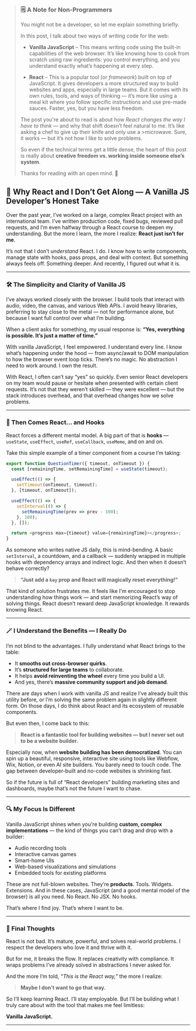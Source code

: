 >### 🗒️ A Note for Non-Programmers
>
>You might not be a developer, so let me explain something briefly.
>
>In this post, I talk about two ways of writing code for the web:
>
>* **Vanilla JavaScript** – This means writing code using the built-in capabilities of the web browser. It’s like knowing how to cook from scratch using raw ingredients: you control everything, and you understand exactly what’s happening at every step.
>
>* **React** – This is a popular tool (or *framework*) built on top of JavaScript. It gives developers a more structured way to build websites and apps, especially in large teams. But it comes with its own rules, tools, and ways of thinking — it’s more like using a meal kit where you follow specific instructions and use pre-made sauces. Faster, yes, but you have less freedom.
>
>The post you're about to read is about how *React changes the way I have to think* — and why that shift doesn’t feel natural to me. It’s like asking a chef to give up their knife and only use a >microwave. Sure, it works — but it’s not how I like to solve problems.
>
>So even if the technical terms get a little dense, the heart of this post is really about **creative freedom vs. working inside someone else’s system**.
>
>Thanks for reading with an open mind. 🙂


## 🧠 Why React and I Don’t Get Along — A Vanilla JS Developer’s Honest Take

Over the past year, I’ve worked on a large, complex React project with an international team. I’ve written production code, fixed bugs, reviewed pull requests, and I’m even halfway through a React course to deepen my understanding. But the more I learn, the more I realize: **React just isn’t for me**.

It’s not that I don’t *understand* React. I do. I know how to write components, manage state with hooks, pass props, and deal with context. But something always feels off. Something deeper. And recently, I figured out what it is.

---

### 🛠️ The Simplicity and Clarity of Vanilla JS

I’ve always worked closely with the browser. I build tools that interact with audio, video, the canvas, and various Web APIs. I avoid heavy libraries, preferring to stay close to the metal — not for performance alone, but because I want full control over what I’m building.

When a client asks for something, my usual response is:
**“Yes, everything is possible. It’s just a matter of time.”**

With vanilla JavaScript, I feel empowered. I understand every line. I know what’s happening under the hood — from async/await to DOM manipulation to how the browser event loop ticks. There’s no magic. No abstraction I need to work around. I own the result.

With React, I often can’t say “yes” so quickly. Even senior React developers on my team would pause or hesitate when presented with certain client requests. It’s not that they weren’t skilled — they were excellent — but the stack introduces overhead, and that overhead changes how we solve problems.

---

### 🔁 Then Comes React… and Hooks

React forces a different mental model. A big part of that is **hooks** — `useState`, `useEffect`, `useRef`, `useCallback`, `useMemo`, and on and on.

Take this simple example of a timer component from a course I’m taking:

```js
export function QuestionTimer({ timeout, onTimeout }) {
  const [remainingTime, setRemainingTime] = useState(timeout);

  useEffect(() => {
    setTimeout(onTimeout, timeout);
  }, [timeout, onTimeout]);

  useEffect(() => {
    setInterval(() => {
      setRemainingTime(prev => prev - 100);
    }, 100);
  }, []);

  return <progress max={timeout} value={remainingTime}></progress>;
}
```

As someone who writes native JS daily, this is mind-bending. A basic `setInterval`, a countdown, and a callback — suddenly wrapped in multiple hooks with dependency arrays and indirect logic. And then when it doesn’t behave correctly?

> **“Just add a `key` prop and React will magically reset everything!”**

That kind of solution frustrates me. It feels like I'm encouraged to stop understanding how things work — and start memorizing React’s way of solving things. React doesn’t reward deep JavaScript knowledge. It rewards knowing React.

---

### 🪄 I Understand the Benefits — I Really Do

I’m not blind to the advantages. I fully understand what React brings to the table:

* It **smooths out cross-browser quirks**.
* It’s **structured for large teams** to collaborate.
* It helps **avoid reinventing the wheel** every time you build a UI.
* And yes, there’s **massive community support and job demand**.

There are days when I work with vanilla JS and realize I’ve already built this utility before, or I’m solving the same problem again in slightly different form. On those days, I do think about React and its ecosystem of reusable components.

But even then, I come back to this:

> **React is a fantastic tool for building websites — but I never set out to be a website builder.**

Especially now, when **website building has been democratized**. You can spin up a beautiful, responsive, interactive site using tools like Webflow, Wix, Notion, or even AI site builders. You barely need to touch code. The gap between developer-built and no-code websites is shrinking fast.

So if the future is full of “React developers” building marketing sites and dashboards, maybe that’s not the future I want to chase.

---

### 🔍 My Focus Is Different

Vanilla JavaScript shines when you're building **custom, complex implementations** — the kind of things you can’t drag and drop with a builder:

* Audio recording tools
* Interactive canvas games
* Smart-home UIs
* Web-based visualizations and simulations
* Embedded tools for existing platforms

These are not full-blown websites. They’re **products**. Tools. Widgets. Extensions. And in these cases, JavaScript (and a good mental model of the browser) is all you need. No React. No JSX. No hooks.

That’s where I find joy. That’s where I want to be.

---

### 🙌 Final Thoughts

React is not bad. It’s mature, powerful, and solves real-world problems. I respect the developers who love it and thrive with it.

But for me, it breaks the flow. It replaces creativity with compliance. It wraps problems I’ve already solved in abstractions I never asked for.

And the more I’m told, *“This is the React way,”* the more I realize:

> **Maybe I don’t want to go that way.**

So I’ll keep learning React. I’ll stay employable. But I’ll be building what I truly care about with the tool that makes me feel limitless:

**Vanilla JavaScript.**

---

